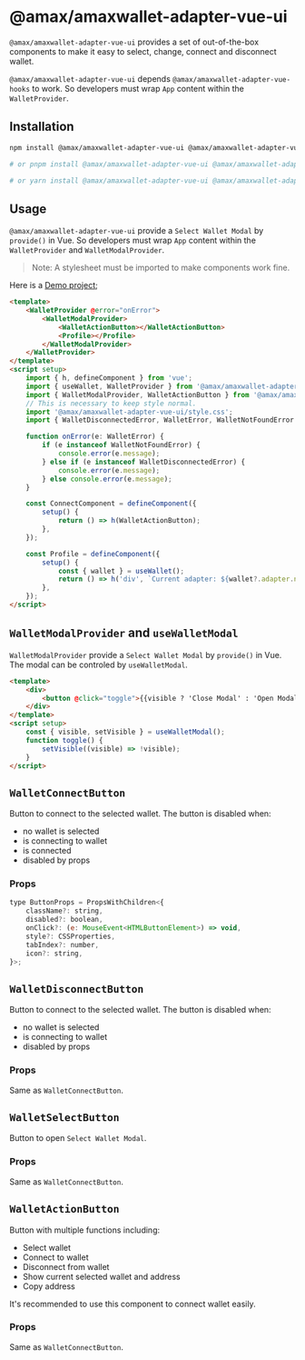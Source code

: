 # @amax/amaxwallet-adapter-vue-ui

`@amax/amaxwallet-adapter-vue-ui` provides a set of out-of-the-box components to make it easy to select, change, connect and disconnect wallet.

`@amax/amaxwallet-adapter-vue-ui` depends `@amax/amaxwallet-adapter-vue-hooks` to work. So developers must wrap `App` content within the `WalletProvider`.

## Installation

```bash
npm install @amax/amaxwallet-adapter-vue-ui @amax/amaxwallet-adapter-vue-hooks @amax/abstract-adapter @amax/amaxwallet-adapters

# or pnpm install @amax/amaxwallet-adapter-vue-ui @amax/amaxwallet-adapter-vue-hooks @amax/abstract-adapter @amax/amaxwallet-adapters

# or yarn install @amax/amaxwallet-adapter-vue-ui @amax/amaxwallet-adapter-vue-hooks @amax/abstract-adapter @amax/amaxwallet-adapters
```

## Usage

`@amax/amaxwallet-adapter-vue-ui` provide a `Select Wallet Modal` by `provide()` in Vue. So developers must wrap `App` content within the `WalletProvider` and `WalletModalProvider`.

> Note: A stylesheet must be imported to make components work fine.

Here is a [Demo project](https://github.com/armoniax/amaxjs/tree/main/packages/amaxwallet-adapter/demos/vue-ui/vite-app);

```html
<template>
    <WalletProvider @error="onError">
        <WalletModalProvider>
            <WalletActionButton></WalletActionButton>
            <Profile></Profile>
        </WalletModalProvider>
    </WalletProvider>
</template>
<script setup>
    import { h, defineComponent } from 'vue';
    import { useWallet, WalletProvider } from '@amax/amaxwallet-adapter-vue-hooks';
    import { WalletModalProvider, WalletActionButton } from '@amax/amaxwallet-adapter-vue-ui';
    // This is necessary to keep style normal.
    import '@amax/amaxwallet-adapter-vue-ui/style.css';
    import { WalletDisconnectedError, WalletError, WalletNotFoundError } from '@amax/abstract-adapter';

    function onError(e: WalletError) {
        if (e instanceof WalletNotFoundError) {
            console.error(e.message);
        } else if (e instanceof WalletDisconnectedError) {
            console.error(e.message);
        } else console.error(e.message);
    }

    const ConnectComponent = defineComponent({
        setup() {
            return () => h(WalletActionButton);
        },
    });

    const Profile = defineComponent({
        setup() {
            const { wallet } = useWallet();
            return () => h('div', `Current adapter: ${wallet?.adapter.name}`);
        },
    });
</script>
```

## `WalletModalProvider` and `useWalletModal`

`WalletModalProvider` provide a `Select Wallet Modal` by `provide()` in Vue. The modal can be controled by `useWalletModal`.

```html
<template>
    <div>
        <button @click="toggle">{{visible ? 'Close Modal' : 'Open Modal'}}</button>
    </div>
</template>
<script setup>
    const { visible, setVisible } = useWalletModal();
    function toggle() {
        setVisible((visible) => !visible);
    }
</script>
```

## `WalletConnectButton`

Button to connect to the selected wallet. The button is disabled when:

-   no wallet is selected
-   is connecting to wallet
-   is connected
-   disabled by props

### Props

```jsx
type ButtonProps = PropsWithChildren<{
    className?: string,
    disabled?: boolean,
    onClick?: (e: MouseEvent<HTMLButtonElement>) => void,
    style?: CSSProperties,
    tabIndex?: number,
    icon?: string,
}>;
```

## `WalletDisconnectButton`

Button to connect to the selected wallet. The button is disabled when:

-   no wallet is selected
-   is connecting to wallet
-   disabled by props

### Props

Same as `WalletConnectButton`.

## `WalletSelectButton`

Button to open `Select Wallet Modal`.

### Props

Same as `WalletConnectButton`.

## `WalletActionButton`

Button with multiple functions including:

-   Select wallet
-   Connect to wallet
-   Disconnect from wallet
-   Show current selected wallet and address
-   Copy address

It's recommended to use this component to connect wallet easily.

### Props

Same as `WalletConnectButton`.
